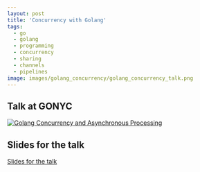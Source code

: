 ```yaml
---
layout: post
title: 'Concurrency with Golang'
tags:
  - go
  - golang
  - programming
  - concurrency
  - sharing
  - channels
  - pipelines
image: images/golang_concurrency/golang_concurrency_talk.png
---
```


## Talk at GONYC 
[![Golang Concurrency and Asynchronous Processing](/images/golang_concurrency/golang_concurrency_talk.png)](https://www.youtube.com/watch?v=z47m0okLtWM "Golang Concurrency and Asynchronous Processing")


## Slides for the talk
[Slides for the talk](https://docs.google.com/presentation/d/13JXnExSRZheBWpryJMvrHEixNqtb8z9V/edit?usp=sharing&ouid=105097944914173266944&rtpof=true&sd=true)
